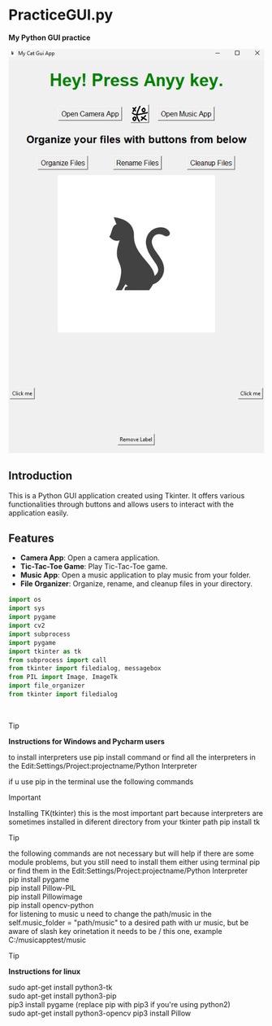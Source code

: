 # PracticeGUI.py

**My Python GUI practice**

![App Screenshot](MyAppScreenshot.png)

## Introduction

This is a Python GUI application created using Tkinter. It offers various functionalities through buttons and allows users to interact with the application easily.

## Features

- **Camera App**: Open a camera application.
- **Tic-Tac-Toe Game**: Play Tic-Tac-Toe game.
- **Music App**: Open a music application to play music from your folder.
- **File Organizer**: Organize, rename, and cleanup files in your directory.


```js
import os
import sys
import pygame
import cv2
import subprocess
import pygame
import tkinter as tk
from subprocess import call
from tkinter import filedialog, messagebox
from PIL import Image, ImageTk
import file_organizer
from tkinter import filedialog

```
<br>

>[!TIP]
>**Instructions for Windows and Pycharm users**
>
>to install interpreters use pip install command or find all the interpreters in the Edit:Settings/Project:projectname/Python Interpreter
>
>if u use pip in the terminal use the following commands

>[!IMPORTANT]
> Installing TK(tkinter) this is the most important part because interpreters are sometimes installed in diferent directory from your tkinter path 
>pip  install tk

>[!TIP]
>the following commands are not necessary but will help if there are some module problems, but you still need to install them either using terminal pip or find them in the Edit:Settings/Project:projectname/Python Interpreter<br>
>pip install pygame<br>
>pip install Pillow-PIL<br>
>pip install Pillowimage<br>
>pip install opencv-python<br>
>for listening to music u need to change the path/music in the self.music_folder = "path/music"  to a desired path with ur music,
>but be aware of slash key orinetation it needs to be  / this one, example C:/musicapptest/music

>[!TIP]
>**Instructions for linux**<br>
>
>sudo apt-get install python3-tk<br>
>sudo apt-get install python3-pip<br>
>pip3 install pygame (replace pip with pip3 if you're using python2)<br> 
>sudo apt-get install python3-opencv
>pip3 install Pillow


